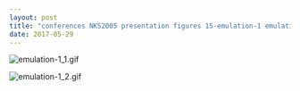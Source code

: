 ```yaml
---
layout: post
title: "conferences NKS2005 presentation figures 15-emulation-1 emulation-1.nb"
date: 2017-05-29
---
```


![emulation-1_1.gif](../../../assets/2017/05/29/emulation-1-500px/emulation-1_1.gif)

![emulation-1_2.gif](../../../assets/2017/05/29/emulation-1-500px/emulation-1_2.gif)

